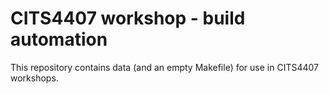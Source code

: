 # CITS4407 workshop - build automation

This repository contains data (and an empty Makefile)
for use in CITS4407 workshops.


